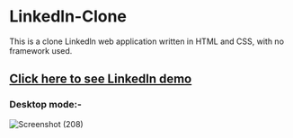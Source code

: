 # Linkedln-Clone
This is a clone Linkedln web application written in HTML and CSS, with no framework used.<br>
## [Click here to see Linkedln demo](https://980abhi.github.io/Linkedln-Clone/)
### Desktop mode:-
![Screenshot (208)](https://user-images.githubusercontent.com/105748163/185457006-8ef46ab6-fe77-46fc-a264-d9c2373c85e6.png)
